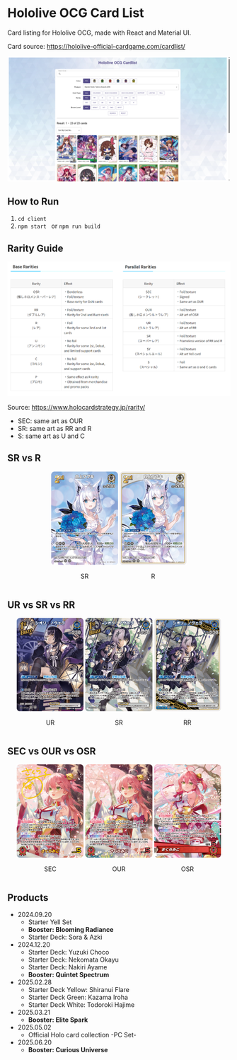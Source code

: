 # Hololive OCG Card List

Card listing for Hololive OCG, made with React and Material UI.

Card source: https://hololive-official-cardgame.com/cardlist/

![](img/screenshot.png)

## How to Run

1. `cd client`
2. `npm start ` or `npm run build`

## Rarity Guide

![](img/rarity-chart.png)

Source: https://www.holocardstrategy.jp/rarity/

- SEC: same art as OUR
- SR: same art as RR and R
- S: same art as U and C

## SR vs R
<div style="text-align: center">
    <div style="display: inline-block; width: 30%">
        <img src="img/hBP04-014_SR.png">
        <p>SR</p>
    </div>
    <div style="display: inline-block; width: 30%">
        <img src="img/hBP04-014_R.png">
        <p>R</p>
    </div>
</div>

## UR vs SR vs RR
<div style="text-align: center">
    <div style="display: inline-block; width: 30%">
        <img src="img/hBP04-053_UR.png">
        <p>UR</p>
    </div>
    <div style="display: inline-block; width: 30%">
        <img src="img/hBP04-053_SR.png">
        <p>SR</p>
    </div>
    <div style="display: inline-block; width: 30%">
        <img src="img/hBP04-053_RR.png">
        <p>RR</p>
    </div>
</div>

## SEC vs OUR vs OSR
<div style="text-align: center">
    <div style="display: inline-block; width: 30%">
        <img src="img/hBP03-003_SEC.png">
        <p>SEC</p>
    </div>
    <div style="display: inline-block; width: 30%">
        <img src="img/hBP03-003_OUR.png">
        <p>OUR</p>
    </div>
    <div style="display: inline-block; width: 30%">
        <img src="img/hBP03-003_OSR.png">
        <p>OSR</p>
    </div>
</div>

## Products
- 2024.09.20
    - Starter Yell Set
    - **Booster: Blooming Radiance**
    - Starter Deck: Sora & Azki
- 2024.12.20
    - Starter Deck: Yuzuki Choco
    - Starter Deck: Nekomata Okayu
    - Starter Deck: Nakiri Ayame
    - **Booster: Quintet Spectrum**
- 2025.02.28
    - Starter Deck Yellow: Shiranui Flare
    - Starter Deck Green: Kazama Iroha
    - Starter Deck White: Todoroki Hajime
- 2025.03.21
    - **Booster: Elite Spark**
- 2025.05.02
    - Official Holo card collection -PC Set-
- 2025.06.20
    - **Booster: Curious Universe**
